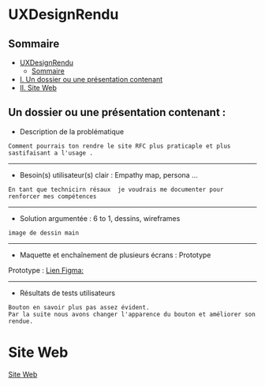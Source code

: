 # UXDesignRendu

## Sommaire
- [UXDesignRendu](#uxdesignrendu)
  - [Sommaire](#sommaire)
- [I. Un dossier ou une présentation contenant](#un-dossier-ou-une-présentation-contenant)
- [II. Site Web]()


## Un dossier ou une présentation contenant :
- Description de la problématique
```
Comment pourrais ton rendre le site RFC plus praticaple et plus sastifaisant a l'usage .
```

---
- Besoin(s) utilisateur(s) clair : Empathy map, persona …
```
En tant que technicirn résaux  je voudrais me documenter pour renforcer mes compétences
```

---
- Solution argumentée : 6 to 1, dessins, wireframes
```
image de dessin main
```

---
- Maquette et enchaînement de plusieurs écrans : Prototype

Prototype : 
[Lien Figma:](https://www.figma.com/proto/RIecnwJnqqKcUQL3OkSIOD/Projhet-UI?type=design&node-id=45-6&t=VJoP36mwD4Bsu802-0&scaling=scale-down&page-id=5%3A3&starting-point-node-id=45%3A6)

---
- Résultats de tests utilisateurs
```
Bouton en savoir plus pas assez évident.
Par la suite nous avons changer l'apparence du bouton et améliorer son rendue.
```

# Site Web 

[Site Web](https://soulsw0rd.github.io/UXDesignRendu/Site_Web/Index.html)